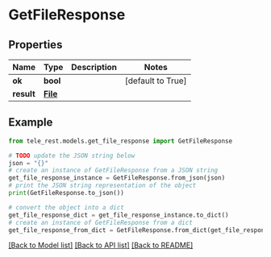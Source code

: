 # GetFileResponse


## Properties

Name | Type | Description | Notes
------------ | ------------- | ------------- | -------------
**ok** | **bool** |  | [default to True]
**result** | [**File**](File.md) |  | 

## Example

```python
from tele_rest.models.get_file_response import GetFileResponse

# TODO update the JSON string below
json = "{}"
# create an instance of GetFileResponse from a JSON string
get_file_response_instance = GetFileResponse.from_json(json)
# print the JSON string representation of the object
print(GetFileResponse.to_json())

# convert the object into a dict
get_file_response_dict = get_file_response_instance.to_dict()
# create an instance of GetFileResponse from a dict
get_file_response_from_dict = GetFileResponse.from_dict(get_file_response_dict)
```
[[Back to Model list]](../README.md#documentation-for-models) [[Back to API list]](../README.md#documentation-for-api-endpoints) [[Back to README]](../README.md)


